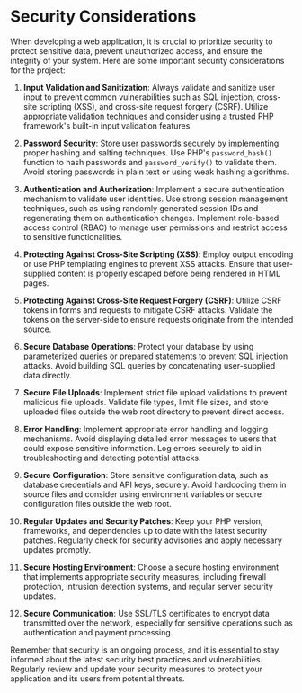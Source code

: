 # Security Considerations

When developing a web application, it is crucial to prioritize security to protect sensitive data, prevent unauthorized access, and ensure the integrity of your system. Here are some important security considerations for the project:

1. **Input Validation and Sanitization**: Always validate and sanitize user input to prevent common vulnerabilities such as SQL injection, cross-site scripting (XSS), and cross-site request forgery (CSRF). Utilize appropriate validation techniques and consider using a trusted PHP framework's built-in input validation features.

2. **Password Security**: Store user passwords securely by implementing proper hashing and salting techniques. Use PHP's `password_hash()` function to hash passwords and `password_verify()` to validate them. Avoid storing passwords in plain text or using weak hashing algorithms.

3. **Authentication and Authorization**: Implement a secure authentication mechanism to validate user identities. Use strong session management techniques, such as using randomly generated session IDs and regenerating them on authentication changes. Implement role-based access control (RBAC) to manage user permissions and restrict access to sensitive functionalities.

4. **Protecting Against Cross-Site Scripting (XSS)**: Employ output encoding or use PHP templating engines to prevent XSS attacks. Ensure that user-supplied content is properly escaped before being rendered in HTML pages.

5. **Protecting Against Cross-Site Request Forgery (CSRF)**: Utilize CSRF tokens in forms and requests to mitigate CSRF attacks. Validate the tokens on the server-side to ensure requests originate from the intended source.

6. **Secure Database Operations**: Protect your database by using parameterized queries or prepared statements to prevent SQL injection attacks. Avoid building SQL queries by concatenating user-supplied data directly.

7. **Secure File Uploads**: Implement strict file upload validations to prevent malicious file uploads. Validate file types, limit file sizes, and store uploaded files outside the web root directory to prevent direct access.

8. **Error Handling**: Implement appropriate error handling and logging mechanisms. Avoid displaying detailed error messages to users that could expose sensitive information. Log errors securely to aid in troubleshooting and detecting potential attacks.

9. **Secure Configuration**: Store sensitive configuration data, such as database credentials and API keys, securely. Avoid hardcoding them in source files and consider using environment variables or secure configuration files outside the web root.

10. **Regular Updates and Security Patches**: Keep your PHP version, frameworks, and dependencies up to date with the latest security patches. Regularly check for security advisories and apply necessary updates promptly.

11. **Secure Hosting Environment**: Choose a secure hosting environment that implements appropriate security measures, including firewall protection, intrusion detection systems, and regular server security updates.

12. **Secure Communication**: Use SSL/TLS certificates to encrypt data transmitted over the network, especially for sensitive operations such as authentication and payment processing.

Remember that security is an ongoing process, and it is essential to stay informed about the latest security best practices and vulnerabilities. Regularly review and update your security measures to protect your application and its users from potential threats.

